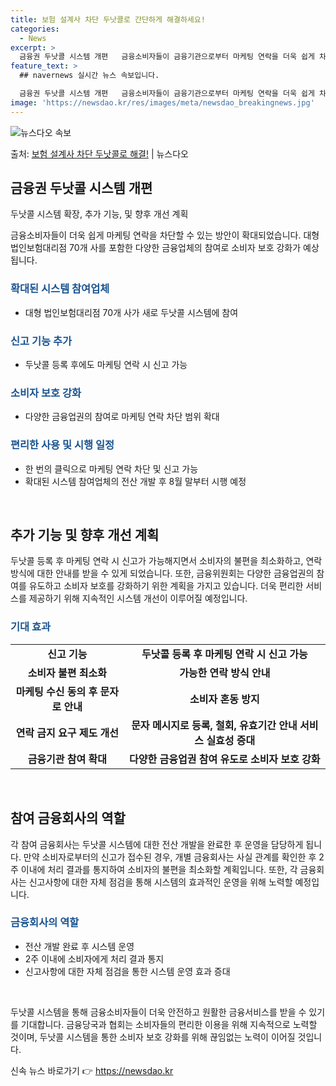 ```yaml
---
title: 보험 설계사 차단 두낫콜로 간단하게 해결하세요!
categories:
  - News
excerpt: >
  금융권 두낫콜 시스템 개편   금융소비자들이 금융기관으로부터 마케팅 연락을 더욱 쉽게 차단할 수 있는 방안이…
feature_text: >
  ## navernews 실시간 뉴스 속보입니다.

  금융권 두낫콜 시스템 개편   금융소비자들이 금융기관으로부터 마케팅 연락을 더욱 쉽게 차단할 수 있는 방안이…
image: 'https://newsdao.kr/res/images/meta/newsdao_breakingnews.jpg'
---
```


![뉴스다오 속보](https://newsdao.kr/res/images/meta/newsdao_breakingnews.jpg)

<p>출처: <a href="https://newsdao.kr/4020" rel="dofollow">보험 설계사 차단 두낫콜로 해결!</a> | 뉴스다오</p>

<h2 data-ke-size="size26">금융권 두낫콜 시스템 개편</h2>
두낫콜 시스템 확장, 추가 기능, 및 향후 개선 계획

<p data-ke-size="size16">금융소비자들이 더욱 쉽게 마케팅 연락을 차단할 수 있는 방안이 확대되었습니다. 대형 법인보험대리점 70개 사를 포함한 다양한 금융업체의 참여로 소비자 보호 강화가 예상됩니다.</p>

<h3><b><span style="color: #1a5490;">확대된 시스템 참여업체</span></b></h3>
<ul>
  <li>대형 법인보험대리점 70개 사가 새로 두낫콜 시스템에 참여</li>
</ul>

<h3><b><span style="color: #1a5490;">신고 기능 추가</span></b></h3>
<ul>
  <li>두낫콜 등록 후에도 마케팅 연락 시 신고 가능</li>
</ul>

<h3><b><span style="color: #1a5490;">소비자 보호 강화</span></b></h3>
<ul>
  <li>다양한 금융업권의 참여로 마케팅 연락 차단 범위 확대</li>
</ul>

<h3><b><span style="color: #1a5490;">편리한 사용 및 시행 일정</span></b></h3>
<ul>
  <li>한 번의 클릭으로 마케팅 연락 차단 및 신고 가능</li>
  <li>확대된 시스템 참여업체의 전산 개발 후 8월 말부터 시행 예정</li>
</ul>

<p data-ke-size="size16">&nbsp;</p>

<h2 data-ke-size="size26">추가 기능 및 향후 개선 계획</h2>

<p data-ke-size="size16">두낫콜 등록 후 마케팅 연락 시 신고가 가능해지면서 소비자의 불편을 최소화하고, 연락 방식에 대한 안내를 받을 수 있게 되었습니다. 또한, 금융위원회는 다양한 금융업권의 참여를 유도하고 소비자 보호를 강화하기 위한 계획을 가지고 있습니다. 더욱 편리한 서비스를 제공하기 위해 지속적인 시스템 개선이 이루어질 예정입니다.</p>

<h3><b><span style="color: #1a5490;">기대 효과</span></b></h3>
<table>
  <tr>
    <td style="text-align: center; height: 17px;"><b>신고 기능</b></td>
    <td style="text-align: center; height: 17px;"><b>두낫콜 등록 후 마케팅 연락 시 신고 가능</b></td>
  </tr>
  <tr>
    <td style="text-align: center; height: 17px;"><b>소비자 불편 최소화</b></td>
    <td style="text-align: center; height: 17px;"><b>가능한 연락 방식 안내</b></td>
  </tr>
  <tr>
    <td style="text-align: center; height: 17px;"><b>마케팅 수신 동의 후 문자로 안내</b></td>
    <td style="text-align: center; height: 17px;"><b>소비자 혼동 방지</b></td>
  </tr>
  <tr>
    <td style="text-align: center; height: 17px;"><b>연락 금지 요구 제도 개선</b></td>
    <td style="text-align: center; height: 17px;"><b>문자 메시지로 등록, 철회, 유효기간 안내 서비스 실효성 증대</b></td>
  </tr>
  <tr>
    <td style="text-align: center; height: 17px;"><b>금융기관 참여 확대</b></td>
    <td style="text-align: center; height: 17px;"><b>다양한 금융업권 참여 유도로 소비자 보호 강화</b></td>
  </tr>
</table>

<p data-ke-size="size16">&nbsp;</p>

<h2 data-ke-size="size26">참여 금융회사의 역할</h2>

<p data-ke-size="size16">각 참여 금융회사는 두낫콜 시스템에 대한 전산 개발을 완료한 후 운영을 담당하게 됩니다. 만약 소비자로부터의 신고가 접수된 경우, 개별 금융회사는 사실 관계를 확인한 후 2주 이내에 처리 결과를 통지하여 소비자의 불편을 최소화할 계획입니다. 또한, 각 금융회사는 신고사항에 대한 자체 점검을 통해 시스템의 효과적인 운영을 위해 노력할 예정입니다.</p>

<h3><b><span style="color: #1a5490;">금융회사의 역할</span></b></h3>
<ul>
  <li>전산 개발 완료 후 시스템 운영</li>
  <li>2주 이내에 소비자에게 처리 결과 통지</li>
  <li>신고사항에 대한 자체 점검을 통한 시스템 운영 효과 증대</li>
</ul>

<p data-ke-size="size16">&nbsp;</p>

<p data-ke-size="size16">두낫콜 시스템을 통해 금융소비자들이 더욱 안전하고 원활한 금융서비스를 받을 수 있기를 기대합니다. 금융당국과 협회는 소비자들의 편리한 이용을 위해 지속적으로 노력할 것이며, 두낫콜 시스템을 통한 소비자 보호 강화를 위해 끊임없는 노력이 이어질 것입니다.</p> 

신속 뉴스 바로가기 👉 <a href="https://newsdao.kr" rel="dofollow">https://newsdao.kr</a>



